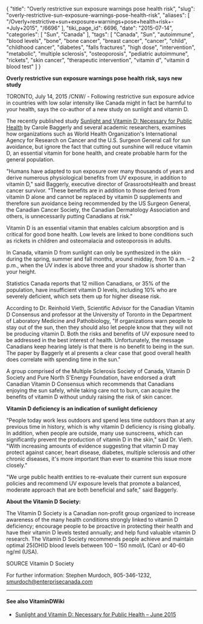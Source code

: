 {
    "title": "Overly restrictive sun exposure warnings pose health risk",
    "slug": "overly-restrictive-sun-exposure-warnings-pose-health-risk",
    "aliases": [
        "/Overly+restrictive+sun+exposure+warnings+pose+health+risk+-+July+2015",
        "/6696"
    ],
    "tiki_page_id": 6696,
    "date": "2015-07-14",
    "categories": [
        "Sun",
        "Canada"
    ],
    "tags": [
        "Canada",
        "Sun",
        "autoimmune",
        "blood levels",
        "bone",
        "bone cancer",
        "breast cancer",
        "cancer",
        "child",
        "childhood cancer",
        "diabetes",
        "falls fractures",
        "high dose",
        "intervention",
        "metabolic",
        "multiple sclerosis",
        "osteoporosis",
        "pediatric autoimmune",
        "rickets",
        "skin cancer",
        "therapeutic intervention",
        "vitamin d",
        "vitamin d blood test"
    ]
}


**Overly restrictive sun exposure warnings pose health risk, says new study** 

TORONTO, July 14, 2015 /CNW/ - Following restrictive sun exposure advice in countries with low solar intensity like Canada might in fact be harmful to your health, says the co-author of a new study on sunlight and vitamin D.

The recently published study [Sunlight and Vitamin D: Necessary for Public Health](/posts/sunlight-and-vitamin-d-necessary-for-public-health) by Carole Baggerly and several academic researchers, examines how organizations such as World Health Organization's International Agency for Research on Cancer and the U.S. Surgeon General call for sun avoidance, but ignore the fact that cutting out sunshine will reduce vitamin D, an essential vitamin for bone health, and create probable harm for the general population.

"Humans have adapted to sun exposure over many thousands of years and derive numerous physiological benefits from UV exposure, in addition to vitamin D," said Baggerly, executive director of GrassrootsHealth and breast cancer survivor. "These benefits are in addition to those derived from vitamin D alone and cannot be replaced by vitamin D supplements and therefore sun avoidance being recommended by the US Surgeon General, the Canadian Cancer Society, the Canadian Dermatology Association and others, is unnecessarily putting Canadians at risk."

Vitamin D is an essential vitamin that enables calcium absorption and is critical for good bone health. Low levels are linked to bone conditions such as rickets in children and osteomalacia and osteoporosis in adults.

In Canada, vitamin D from sunlight can only be synthesized in the skin during the spring, summer and fall months, around midday, from 10 a.m. – 2 p.m., when the UV index is above three and your shadow is shorter than your height.

Statistics Canada reports that 12 million Canadians, or 35% of the population, have insufficient vitamin D levels, including 10% who are severely deficient, which sets them up for higher disease risk.

According to Dr. Reinhold Vieth, Scientific Advisor for the Canadian Vitamin D Consensus and professor at the University of Toronto in the Department of Laboratory Medicine and Pathobiology, "If organizations warn people to stay out of the sun, then they should also let people know that they will not be producing vitamin D. Both the risks and benefits of UV exposure need to be addressed in the best interest of health. Unfortunately, the message Canadians keep hearing lately is that there is no benefit to being in the sun. The paper by Baggerly et al presents a clear case that good overall health does correlate with spending time in the sun."

A group comprised of the Multiple Sclerosis Society of Canada, Vitamin D Society and Pure North S'Energy Foundation, have endorsed a draft Canadian Vitamin D Consensus which recommends that Canadians enjoying the sun safely, while taking care not to burn, can acquire the benefits of vitamin D without unduly raising the risk of skin cancer.

 **Vitamin D deficiency is an indication of sunlight deficiency** 

"People today work less outdoors and spend less time outdoors than at any previous time in history, which is why vitamin D deficiency is rising globally. In addition, when people are outside, many use sunscreens, which can significantly prevent the production of vitamin D in the skin," said Dr. Vieth. "With increasing amounts of evidence suggesting that vitamin D may protect against cancer, heart disease, diabetes, multiple sclerosis and other chronic diseases, it's more important than ever to examine this issue more closely."

"We urge public health entities to re-evaluate their current sun exposure policies and recommend UV exposure levels that promote a balanced, moderate approach that are both beneficial and safe," said Baggerly.

 **About the Vitamin D Society:** 

The Vitamin D Society is a Canadian non-profit group organized to increase awareness of the many health conditions strongly linked to vitamin D deficiency; encourage people to be proactive in protecting their health and have their vitamin D levels tested annually; and help fund valuable vitamin D research. The Vitamin D Society recommends people achieve and maintain optimal 25(OH)D blood levels between 100 – 150 nmol/L (Can) or 40-60 ng/ml (USA).

SOURCE Vitamin D Society

For further information: Stephen Murdoch, 905-346-1232, smurdoch@enterprisecanada.com

---

#### See also VitaminDWiki

* [Sunlight and Vitamin D: Necessary for Public Health – June 2015](/posts/sunlight-and-vitamin-d-necessary-for-public-health)